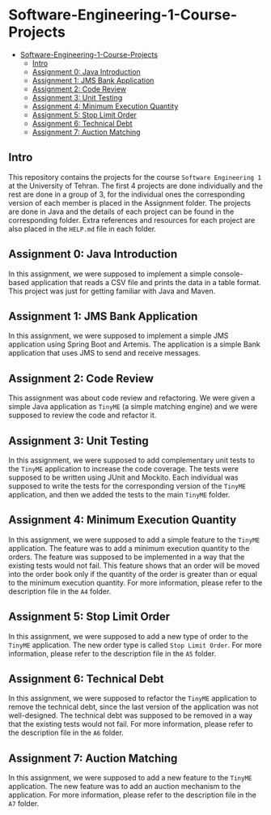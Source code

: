 # Software-Engineering-1-Course-Projects

- [Software-Engineering-1-Course-Projects](#software-engineering-1-course-projects)
  - [Intro](#intro)
  - [Assignment 0: Java Introduction](#assignment-0-java-introduction)
  - [Assignment 1: JMS Bank Application](#assignment-1-jms-bank-application)
  - [Assignment 2: Code Review](#assignment-2-code-review)
  - [Assignment 3: Unit Testing](#assignment-3-unit-testing)
  - [Assignment 4: Minimum Execution Quantity](#assignment-4-minimum-execution-quantity)
  - [Assignment 5: Stop Limit Order](#assignment-5-stop-limit-order)
  - [Assignment 6: Technical Debt](#assignment-6-technical-debt)
  - [Assignment 7: Auction Matching](#assignment-7-auction-matching)

## Intro

This repository contains the projects for the course `Software Engineering 1` at the University of Tehran. The first 4 projects are done individually and the rest are done in a group of 3, for the individual ones the corresponding version of each member is placed in the Assignment folder. The projects are done in Java and the details of each project can be found in the corresponding folder. Extra references and resources for each project are also placed in the `HELP.md` file in each folder.

## Assignment 0: Java Introduction

In this assignment, we were supposed to implement a simple console-based application that reads a CSV file and prints the data in a table format. This project was just for getting familiar with Java and Maven.

## Assignment 1: JMS Bank Application

In this assignment, we were supposed to implement a simple JMS application using Spring Boot and Artemis. The application is a simple Bank application that uses JMS to send and receive messages.

## Assignment 2: Code Review

This assignment was about code review and refactoring. We were given a simple Java application as `TinyME` (a simple matching engine) and we were supposed to review the code and refactor it.

## Assignment 3: Unit Testing

In this assignment, we were supposed to add complementary unit tests to the `TinyME` application to increase the code coverage. The tests were supposed to be written using JUnit and Mockito. Each individual was supposed to write the tests for the corresponding version of the `TinyME` application, and then we added the tests to the main `TinyME` folder.

## Assignment 4: Minimum Execution Quantity

In this assignment, we were supposed to add a simple feature to the `TinyME` application. The feature was to add a minimum execution quantity to the orders. The feature was supposed to be implemented in a way that the existing tests would not fail. This feature shows that an order will be moved into the order book only if the quantity of the order is greater than or equal to the minimum execution quantity. For more information, please refer to the description file in the `A4` folder.

## Assignment 5: Stop Limit Order

In this assignment, we were supposed to add a new type of order to the `TinyME` application. The new order type is called `Stop Limit Order`. For more information, please refer to the description file in the `A5` folder.

## Assignment 6: Technical Debt

In this assignment, we were supposed to refactor the `TinyME` application to remove the technical debt, since the last version of the application was not well-designed. The technical debt was supposed to be removed in a way that the existing tests would not fail. For more information, please refer to the description file in the `A6` folder.

## Assignment 7: Auction Matching

In this assignment, we were supposed to add a new feature to the `TinyME` application. The new feature was to add an auction mechanism to the application. For more information, please refer to the description file in the `A7` folder.